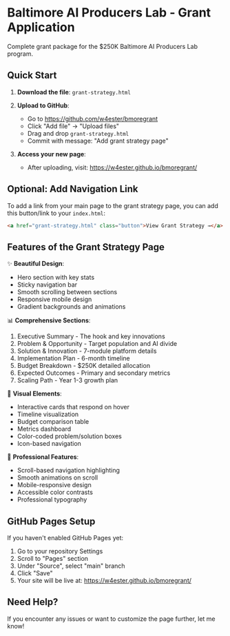 # Baltimore AI Producers Lab - Grant Application

Complete grant package for the $250K Baltimore AI Producers Lab program.

## Quick Start

1. **Download the file**: `grant-strategy.html`

2. **Upload to GitHub**:
   - Go to https://github.com/w4ester/bmoregrant
   - Click "Add file" → "Upload files"
   - Drag and drop `grant-strategy.html`
   - Commit with message: "Add grant strategy page"

3. **Access your new page**:
   - After uploading, visit: https://w4ester.github.io/bmoregrant/

## Optional: Add Navigation Link

To add a link from your main page to the grant strategy page, you can add this button/link to your `index.html`:

```html
<a href="grant-strategy.html" class="button">View Grant Strategy →</a>
```

## Features of the Grant Strategy Page

✨ **Beautiful Design**:
- Hero section with key stats
- Sticky navigation bar
- Smooth scrolling between sections
- Responsive mobile design
- Gradient backgrounds and animations

📊 **Comprehensive Sections**:
1. Executive Summary - The hook and key innovations
2. Problem & Opportunity - Target population and AI divide
3. Solution & Innovation - 7-module platform details
4. Implementation Plan - 6-month timeline
5. Budget Breakdown - $250K detailed allocation
6. Expected Outcomes - Primary and secondary metrics
7. Scaling Path - Year 1-3 growth plan

🎨 **Visual Elements**:
- Interactive cards that respond on hover
- Timeline visualization
- Budget comparison table
- Metrics dashboard
- Color-coded problem/solution boxes
- Icon-based navigation

🚀 **Professional Features**:
- Scroll-based navigation highlighting
- Smooth animations on scroll
- Mobile-responsive design
- Accessible color contrasts
- Professional typography

## GitHub Pages Setup

If you haven't enabled GitHub Pages yet:

1. Go to your repository Settings
2. Scroll to "Pages" section
3. Under "Source", select "main" branch
4. Click "Save"
5. Your site will be live at: https://w4ester.github.io/bmoregrant/

## Need Help?

If you encounter any issues or want to customize the page further, let me know!
